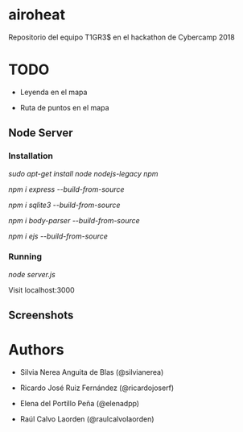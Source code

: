 # airoheat
Repositorio del equipo T1GR3$ en el hackathon de Cybercamp 2018


# TODO

- Leyenda en el mapa

- Ruta de puntos en el mapa


## Node Server 

### Installation

*sudo apt-get install node nodejs-legacy npm*

*npm i express --build-from-source*

*npm i sqlite3 --build-from-source*

*npm i body-parser --build-from-source*  

*npm i ejs --build-from-source*


### Running

*node server.js*

Visit localhost:3000

## Screenshots


# Authors

- Silvia Nerea Anguita de Blas (@silvianerea)

- Ricardo José Ruiz Fernández (@ricardojoserf)

- Elena del Portillo Peña (@elenadpp)

- Raúl Calvo Laorden (@raulcalvolaorden)

